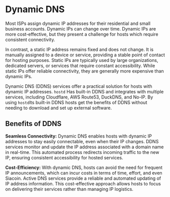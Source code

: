 # Dynamic DNS

Most ISPs assign dynamic IP addresses for their residential and small business accounts. Dynamic IPs can change over time. Dynamic IPs are more cost-effective, but they present a challenge for hosts which require consistent connectivity.

In contrast, a static IP address remains fixed and does not change. It is manually assigned to a device or service, providing a stable point of contact for hosting purposes. Static IPs are typically used by large organizations, dedicated servers, or services that require constant accessibility. While static IPs offer reliable connectivity, they are generally more expensive than dynamic IPs.

Dynamic DNS (DDNS) services offer a practical solution for hosts with dynamic IP addresses. `hostd` Has built-in DDNS and integrates with multiple services, including Cloudflare, AWS Route53, DuckDNS, and No-IP. By using `hostd`Its built-in DDNS hosts get the benefits of DDNS without needing to download and set up external software.

## Benefits of DDNS

**Seamless Connectivity:** Dynamic DNS enables hosts with dynamic IP addresses to stay easily connectable, even when their IP changes. DDNS services monitor and update the IP address associated with a domain name in real-time. This automated process redirects incoming traffic to the new IP, ensuring consistent accessibility for hosted services.

**Cost-Efficiency:** With dynamic DNS, hosts can avoid the need for frequent IP announcements, which can incur costs in terms of time, effort, and even Siacoin. Active DNS services provide a reliable and automated updating of IP address information. This cost-effective approach allows hosts to focus on delivering their services rather than managing IP logistics.
